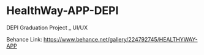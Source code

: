 # HealthWay-APP-DEPI
DEPI Graduation Project _ UI/UX

Behance Link: https://www.behance.net/gallery/224792745/HEALTHYWAY-APP
